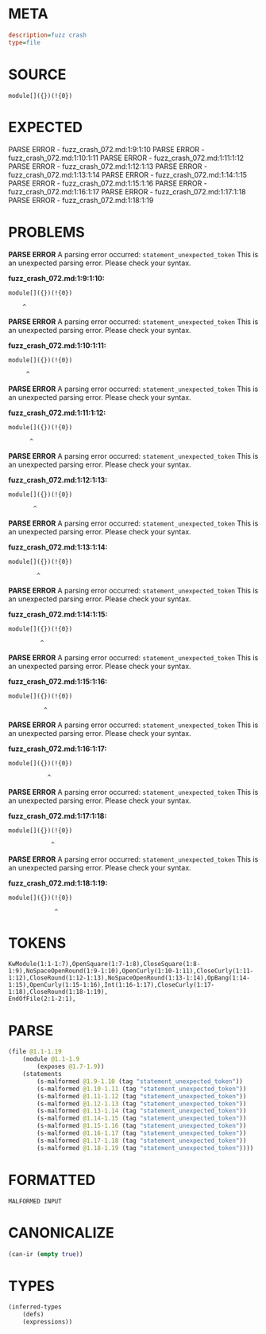 # META
~~~ini
description=fuzz crash
type=file
~~~
# SOURCE
~~~roc
module[]({})(!{0})
~~~
# EXPECTED
PARSE ERROR - fuzz_crash_072.md:1:9:1:10
PARSE ERROR - fuzz_crash_072.md:1:10:1:11
PARSE ERROR - fuzz_crash_072.md:1:11:1:12
PARSE ERROR - fuzz_crash_072.md:1:12:1:13
PARSE ERROR - fuzz_crash_072.md:1:13:1:14
PARSE ERROR - fuzz_crash_072.md:1:14:1:15
PARSE ERROR - fuzz_crash_072.md:1:15:1:16
PARSE ERROR - fuzz_crash_072.md:1:16:1:17
PARSE ERROR - fuzz_crash_072.md:1:17:1:18
PARSE ERROR - fuzz_crash_072.md:1:18:1:19
# PROBLEMS
**PARSE ERROR**
A parsing error occurred: `statement_unexpected_token`
This is an unexpected parsing error. Please check your syntax.

**fuzz_crash_072.md:1:9:1:10:**
```roc
module[]({})(!{0})
```
        ^


**PARSE ERROR**
A parsing error occurred: `statement_unexpected_token`
This is an unexpected parsing error. Please check your syntax.

**fuzz_crash_072.md:1:10:1:11:**
```roc
module[]({})(!{0})
```
         ^


**PARSE ERROR**
A parsing error occurred: `statement_unexpected_token`
This is an unexpected parsing error. Please check your syntax.

**fuzz_crash_072.md:1:11:1:12:**
```roc
module[]({})(!{0})
```
          ^


**PARSE ERROR**
A parsing error occurred: `statement_unexpected_token`
This is an unexpected parsing error. Please check your syntax.

**fuzz_crash_072.md:1:12:1:13:**
```roc
module[]({})(!{0})
```
           ^


**PARSE ERROR**
A parsing error occurred: `statement_unexpected_token`
This is an unexpected parsing error. Please check your syntax.

**fuzz_crash_072.md:1:13:1:14:**
```roc
module[]({})(!{0})
```
            ^


**PARSE ERROR**
A parsing error occurred: `statement_unexpected_token`
This is an unexpected parsing error. Please check your syntax.

**fuzz_crash_072.md:1:14:1:15:**
```roc
module[]({})(!{0})
```
             ^


**PARSE ERROR**
A parsing error occurred: `statement_unexpected_token`
This is an unexpected parsing error. Please check your syntax.

**fuzz_crash_072.md:1:15:1:16:**
```roc
module[]({})(!{0})
```
              ^


**PARSE ERROR**
A parsing error occurred: `statement_unexpected_token`
This is an unexpected parsing error. Please check your syntax.

**fuzz_crash_072.md:1:16:1:17:**
```roc
module[]({})(!{0})
```
               ^


**PARSE ERROR**
A parsing error occurred: `statement_unexpected_token`
This is an unexpected parsing error. Please check your syntax.

**fuzz_crash_072.md:1:17:1:18:**
```roc
module[]({})(!{0})
```
                ^


**PARSE ERROR**
A parsing error occurred: `statement_unexpected_token`
This is an unexpected parsing error. Please check your syntax.

**fuzz_crash_072.md:1:18:1:19:**
```roc
module[]({})(!{0})
```
                 ^


# TOKENS
~~~zig
KwModule(1:1-1:7),OpenSquare(1:7-1:8),CloseSquare(1:8-1:9),NoSpaceOpenRound(1:9-1:10),OpenCurly(1:10-1:11),CloseCurly(1:11-1:12),CloseRound(1:12-1:13),NoSpaceOpenRound(1:13-1:14),OpBang(1:14-1:15),OpenCurly(1:15-1:16),Int(1:16-1:17),CloseCurly(1:17-1:18),CloseRound(1:18-1:19),
EndOfFile(2:1-2:1),
~~~
# PARSE
~~~clojure
(file @1.1-1.19
	(module @1.1-1.9
		(exposes @1.7-1.9))
	(statements
		(s-malformed @1.9-1.10 (tag "statement_unexpected_token"))
		(s-malformed @1.10-1.11 (tag "statement_unexpected_token"))
		(s-malformed @1.11-1.12 (tag "statement_unexpected_token"))
		(s-malformed @1.12-1.13 (tag "statement_unexpected_token"))
		(s-malformed @1.13-1.14 (tag "statement_unexpected_token"))
		(s-malformed @1.14-1.15 (tag "statement_unexpected_token"))
		(s-malformed @1.15-1.16 (tag "statement_unexpected_token"))
		(s-malformed @1.16-1.17 (tag "statement_unexpected_token"))
		(s-malformed @1.17-1.18 (tag "statement_unexpected_token"))
		(s-malformed @1.18-1.19 (tag "statement_unexpected_token"))))
~~~
# FORMATTED
~~~roc
MALFORMED INPUT
~~~
# CANONICALIZE
~~~clojure
(can-ir (empty true))
~~~
# TYPES
~~~clojure
(inferred-types
	(defs)
	(expressions))
~~~
